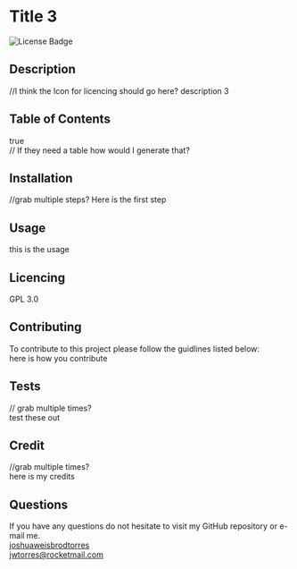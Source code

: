 # Title 3
  ![License Badge](https://img.shields.io/badge/license-GPL%203.0-blue)

  ## Description
  //I think the Icon for licencing should go here?
  description 3  

  ## Table of Contents
  true  
  // If they need a table how would I generate that?

  ## Installation 
  //grab multiple steps?
  Here is the first step  

  ## Usage
  this is the usage

  ## Licencing
  GPL 3.0  

  ## Contributing
  To contribute to this project please follow the guidlines listed below:  
  here is how you contribute  

  ## Tests
  // grab multiple times?  
  test these out  

  ## Credit
  //grab multiple times?  
  here is my credits  

  ## Questions
  If you have any questions do not hesitate to visit my GitHub repository or e-mail me.  
  [joshuaweisbrodtorres](https://github.com/joshuaweisbrodtorres)  
  [jwtorres@rocketmail.com](mailto:jwtorres@rocketmail.com)
